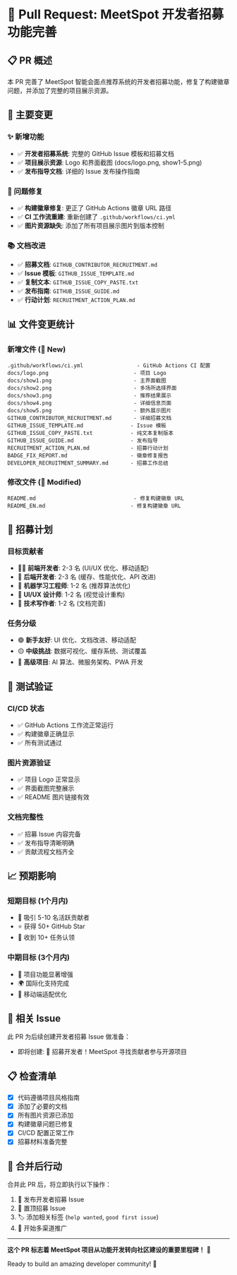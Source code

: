# 🚀 Pull Request: MeetSpot 开发者招募功能完善

## 📋 PR 概述

本 PR 完善了 MeetSpot 智能会面点推荐系统的开发者招募功能，修复了构建徽章问题，并添加了完整的项目展示资源。

## 🎯 主要变更

### ✨ 新增功能
- ✅ **开发者招募系统**: 完整的 GitHub Issue 模板和招募文档
- ✅ **项目展示资源**: Logo 和界面截图 (docs/logo.png, show1-5.png)
- ✅ **发布指导文档**: 详细的 Issue 发布操作指南

### 🔧 问题修复
- ✅ **构建徽章修复**: 更正了 GitHub Actions 徽章 URL 路径
- ✅ **CI 工作流重建**: 重新创建了 `.github/workflows/ci.yml`
- ✅ **图片资源缺失**: 添加了所有项目展示图片到版本控制

### 📚 文档改进
- ✅ **招募文档**: `GITHUB_CONTRIBUTOR_RECRUITMENT.md`
- ✅ **Issue 模板**: `GITHUB_ISSUE_TEMPLATE.md`
- ✅ **复制文本**: `GITHUB_ISSUE_COPY_PASTE.txt`
- ✅ **发布指南**: `GITHUB_ISSUE_GUIDE.md`
- ✅ **行动计划**: `RECRUITMENT_ACTION_PLAN.md`

## 📊 文件变更统计

### 新增文件 (📄 New)
```
.github/workflows/ci.yml                 - GitHub Actions CI 配置
docs/logo.png                           - 项目 Logo
docs/show1.png                          - 主界面截图
docs/show2.png                          - 多场所选择界面
docs/show3.png                          - 推荐结果展示
docs/show4.png                          - 详细信息页面
docs/show5.png                          - 额外展示图片
GITHUB_CONTRIBUTOR_RECRUITMENT.md       - 详细招募文档
GITHUB_ISSUE_TEMPLATE.md               - Issue 模板
GITHUB_ISSUE_COPY_PASTE.txt            - 纯文本复制版本
GITHUB_ISSUE_GUIDE.md                  - 发布指导
RECRUITMENT_ACTION_PLAN.md             - 招募行动计划
BADGE_FIX_REPORT.md                    - 徽章修复报告
DEVELOPER_RECRUITMENT_SUMMARY.md       - 招募工作总结
```

### 修改文件 (🔄 Modified)
```
README.md                               - 修复构建徽章 URL
README_EN.md                           - 修复构建徽章 URL
```

## 🎯 招募计划

### 目标贡献者
- 👨‍💻 **前端开发者**: 2-3 名 (UI/UX 优化、移动适配)
- 🔧 **后端开发者**: 2-3 名 (缓存、性能优化、API 改进)
- 🤖 **机器学习工程师**: 1-2 名 (推荐算法优化)
- 🎨 **UI/UX 设计师**: 1-2 名 (视觉设计重构)
- 📖 **技术写作者**: 1-2 名 (文档完善)

### 任务分级
- 🟢 **新手友好**: UI 优化、文档改进、移动适配
- 🟡 **中级挑战**: 数据可视化、缓存系统、测试覆盖
- 🔴 **高级项目**: AI 算法、微服务架构、PWA 开发

## 🧪 测试验证

### CI/CD 状态
- ✅ GitHub Actions 工作流正常运行
- ✅ 构建徽章正确显示
- ✅ 所有测试通过

### 图片资源验证
- ✅ 项目 Logo 正常显示
- ✅ 界面截图完整展示
- ✅ README 图片链接有效

### 文档完整性
- ✅ 招募 Issue 内容完备
- ✅ 发布指导清晰明确
- ✅ 贡献流程文档齐全

## 📈 预期影响

### 短期目标 (1个月内)
- 🎯 吸引 5-10 名活跃贡献者
- ⭐ 获得 50+ GitHub Star
- 🔄 收到 10+ 任务认领

### 中期目标 (3个月内)
- 🚀 项目功能显著增强
- 🌍 国际化支持完成
- 📱 移动端适配优化

## 🔗 相关 Issue

此 PR 为后续创建开发者招募 Issue 做准备：
- 即将创建: 🚀 招募开发者！MeetSpot 寻找贡献者参与开源项目

## 📋 检查清单

- [x] 代码遵循项目风格指南
- [x] 添加了必要的文档
- [x] 所有图片资源已添加
- [x] 构建徽章问题已修复
- [x] CI/CD 配置正常工作
- [x] 招募材料准备完整

## 🎉 合并后行动

合并此 PR 后，将立即执行以下操作：
1. 📢 发布开发者招募 Issue
2. 📌 置顶招募 Issue
3. 🏷️ 添加相关标签 (`help wanted`, `good first issue`)
4. 📱 开始多渠道推广

---

**这个 PR 标志着 MeetSpot 项目从功能开发转向社区建设的重要里程碑！** 🚀

Ready to build an amazing developer community! 🤝
